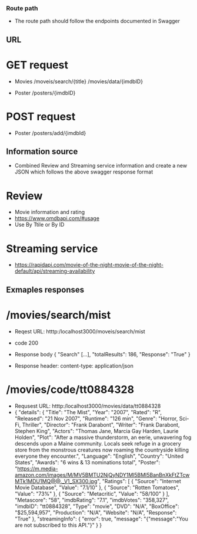 ### Route path 
- The route path should follow the endpoints documented in Swagger

## URL
# GET request
- Movies
/moveis/search/{title}
/movies/data/{imdbID}

- Poster
/posters/{imdbID}

# POST request
- Poster
/posters/add/{imdbId}

## Information source
- Combined Review and Streaming service information and create a new JSON which follows the above swagger response format
# Review
- Movie information and rating
- https://www.omdbapi.com/#usage 
- Use By Ttile or By ID

# Streaming service
- https://rapidapi.com/movie-of-the-night-movie-of-the-night-default/api/streaming-availability

## Exmaples responses
# /movies/search/mist

- Reqest URL: htttp:/localhost3000/moveis/search/mist
- code 200
- Response body
{
    "Search" [...],
    "totalResults": 186,
    "Response": "True"
}

- Response header: content-type: application/json 

# /movies/code/tt0884328
- Requsest URL: htttp:/localhost3000/movies/data/tt0884328
- {
  "details": {
    "Title": "The Mist",
    "Year": "2007",
    "Rated": "R",
    "Released": "21 Nov 2007",
    "Runtime": "126 min",
    "Genre": "Horror, Sci-Fi, Thriller",
    "Director": "Frank Darabont",
    "Writer": "Frank Darabont, Stephen King",
    "Actors": "Thomas Jane, Marcia Gay Harden, Laurie Holden",
    "Plot": "After a massive thunderstorm, an eerie, unwavering fog descends upon a Maine community. Locals seek refuge in a grocery store from the monstrous creatures now roaming the countryside killing everyone they encounter.",
    "Language": "English",
    "Country": "United States",
    "Awards": "6 wins & 13 nominations total",
    "Poster": "https://m.media-amazon.com/images/M/MV5BMTU2NjQyNDY1Ml5BMl5BanBnXkFtZTcwMTk1MDU1MQ@@._V1_SX300.jpg",
    "Ratings": [
      {
        "Source": "Internet Movie Database",
        "Value": "7.1/10"
      },
      {
        "Source": "Rotten Tomatoes",
        "Value": "73%"
      },
      {
        "Source": "Metacritic",
        "Value": "58/100"
      }
    ],
    "Metascore": "58",
    "imdbRating": "7.1",
    "imdbVotes": "358,327",
    "imdbID": "tt0884328",
    "Type": "movie",
    "DVD": "N/A",
    "BoxOffice": "$25,594,957",
    "Production": "N/A",
    "Website": "N/A",
    "Response": "True"
  },
  "streamingInfo": {
    "error": true,
    "message": "{\"message\":\"You are not subscribed to this API.\"}"
  }
}

#







